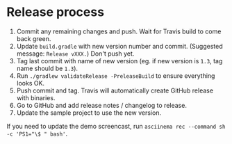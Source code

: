 # Release process

1. Commit any remaining changes and push. Wait for Travis build to come back green.
2. Update `build.gradle` with new version number and commit. (Suggested message: `Release vXXX.`) Don't push yet.
3. Tag last commit with name of new version (eg. if new version is `1.3`, tag name should be `1.3`).
4. Run `./gradlew validateRelease -PreleaseBuild` to ensure everything looks OK.
5. Push commit and tag. Travis will automatically create GitHub release with binaries.
6. Go to GitHub and add release notes / changelog to release. 
7. Update the sample project to use the new version.

If you need to update the demo screencast, run `asciinema rec --command sh -c 'PS1="\$ " bash'`.
